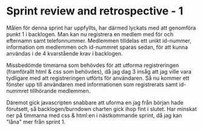 # Sprint review and retrospective - 1 #

Målen för denna sprint har uppfyllts, har därmed lyckats med att genomföra punkt 1 i backlogen. 
Man kan nu registrera en medlem med för och efternamn samt telefonnummer. Medlemmen tilldelas ett unikt id-nummer, 
information om medlemmen och id-nummret sparas sedan, för att kunna användas i de 4 kvarstående krav i backlogen.

Missbedömde timmarna som behövdes för att utforma registreringen (framförallt html & css som behövdes), då jag dag 3 insåg att jag ville vara tydligare med att 
registreringen utförts för användaren. Så nu kommer ett fönster upp till användaren med informationen som registrerats samt id-nummret tillhörande medlemmen.

Däremot gick javascripten snabbare att uforma en jag från början hade förutsett, så backlogen/burndown charten gick ihop fint i slutet. 
Har minskat ner på timmarna med css & html:en i nästkommande sprint, då jag kan "låna" mer från sprint 1. 
